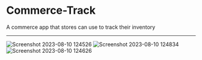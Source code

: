 # Commerce-Track
A commerce app that stores can use to track  their inventory 
________________________________________________________________
![Screenshot 2023-08-10 124526](https://github.com/BrasiMexDeveloper/Commerce-Track/assets/43840046/714f6152-8ee7-4f4f-8b36-fa274f5bcd16)
![Screenshot 2023-08-10 124834](https://github.com/BrasiMexDeveloper/Commerce-Track/assets/43840046/48825f4c-c12e-46c4-9528-bf6a4022e3e9)
![Screenshot 2023-08-10 124626](https://github.com/BrasiMexDeveloper/Commerce-Track/assets/43840046/e6dcc9d6-da9d-49ae-964c-8a094bb60fea)
